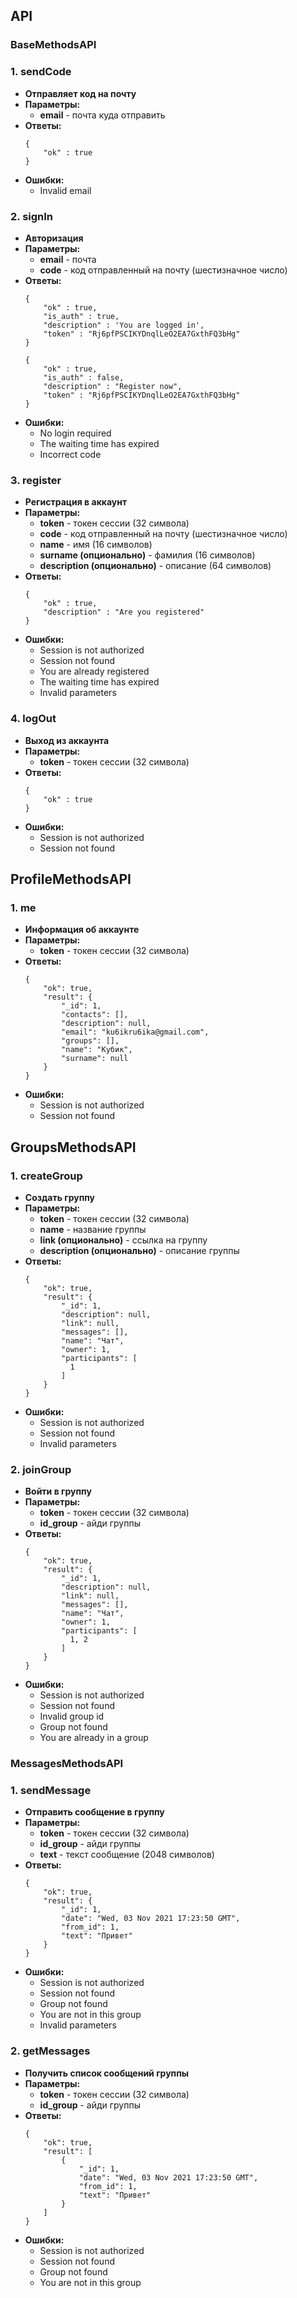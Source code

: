 ## API

### BaseMethodsAPI
### 1. sendCode
  + **Отправляет код на почту**
  + **Параметры:**
    + **email** - почта куда отправить
  + **Ответы:**
    ```
    {
        "ok" : true
    }
    ```
  + **Ошибки:**
    + Invalid email

### 2. signIn
  + **Авторизация**
  + **Параметры:**
    + **email** - почта
    + **code** - код отправленный на почту (шестизначное число)
  + **Ответы:**
    ```
    {
        "ok" : true,
        "is_auth" : true,
        "description" : 'You are logged in',
        "token" : "Rj6pfPSCIKYDnqlLeO2EA7GxthFQ3bHg"
    }
    ```
    ```
    {
        "ok" : true,
        "is_auth" : false,
        "description" : "Register now",
        "token" : "Rj6pfPSCIKYDnqlLeO2EA7GxthFQ3bHg"
    }
    ```
  + **Ошибки:**
    + No login required
    + The waiting time has expired
    + Incorrect code

### 3. register
  + **Регистрация в аккаунт**
  + **Параметры:**
    + **token** - токен сессии (32 символа)
    + **code** - код отправленный на почту (шестизначное число)
    + **name** - имя (16 символов)
    + **surname (опционально)** - фамилия (16 символов)
    + **description (опционально)** - описание (64 символов)
  + **Ответы:**
    ```
    {
        "ok" : true,
        "description" : "Are you registered"
    }
    ```
  + **Ошибки:**
    + Session is not authorized
    + Session not found
    + You are already registered
    + The waiting time has expired
    + Invalid parameters

### 4. logOut
  + **Выход из аккаунта**
  + **Параметры:**
    + **token** - токен сессии (32 символа)
  + **Ответы:**
    ```
    {
        "ok" : true
    }
    ```
  + **Ошибки:**
    + Session is not authorized
    + Session not found

## ProfileMethodsAPI

### 1. me
  + **Информация об аккаунте**
  + **Параметры:**
    + **token** - токен сессии (32 символа)
  + **Ответы:**
    ```
    {
        "ok": true,
        "result": {
            "_id": 1,
            "contacts": [],
            "description": null,
            "email": "ku6ikru6ika@gmail.com",
            "groups": [],
            "name": "Кубик",
            "surname": null
        }
    }
    ```
  + **Ошибки:**
    + Session is not authorized
    + Session not found

## GroupsMethodsAPI

### 1. createGroup
  + **Создать группу**
  + **Параметры:**
    + **token** - токен сессии (32 символа)
    + **name** - название группы
    + **link (опционально)** - ссылка на группу
    + **description (опционально)** - описание группы
  + **Ответы:**
    ```
    {
        "ok": true,
        "result": {
            "_id": 1,
            "description": null,
            "link": null,
            "messages": [],
            "name": "Чат",
            "owner": 1,
            "participants": [
              1
            ]
        }
    }
    ```
  + **Ошибки:**
    + Session is not authorized
    + Session not found
    + Invalid parameters

### 2. joinGroup
  + **Войти в группу**
  + **Параметры:**
    + **token** - токен сессии (32 символа)
    + **id_group** - айди группы
  + **Ответы:**
    ```
    {
        "ok": true,
        "result": {
            "_id": 1,
            "description": null,
            "link": null,
            "messages": [],
            "name": "Чат",
            "owner": 1,
            "participants": [
              1, 2
            ]
        }
    }
    ```
  + **Ошибки:**
    + Session is not authorized
    + Session not found
    + Invalid group id
    + Group not found
    + You are already in a group

### MessagesMethodsAPI

### 1. sendMessage
  + **Отправить сообщение в группу**
  + **Параметры:**
    + **token** - токен сессии (32 символа)
    + **id_group** - айди группы
    + **text** - текст сообщение (2048 символов)
  + **Ответы:**
    ```
    {
        "ok": true,
        "result": {
            "_id": 1,
            "date": "Wed, 03 Nov 2021 17:23:50 GMT",
            "from_id": 1,
            "text": "Привет"
        }
    }
    ```
  + **Ошибки:**
    + Session is not authorized
    + Session not found
    + Group not found
    + You are not in this group
    + Invalid parameters

### 2. getMessages
  + **Получить список сообщений группы**
  + **Параметры:**
    + **token** - токен сессии (32 символа)
    + **id_group** - айди группы
  + **Ответы:**
    ```
    {
        "ok": true,
        "result": [
            {
                "_id": 1,
                "date": "Wed, 03 Nov 2021 17:23:50 GMT",
                "from_id": 1,
                "text": "Привет"
            }
        ]
    }
    ```
  + **Ошибки:**
    + Session is not authorized
    + Session not found
    + Group not found
    + You are not in this group